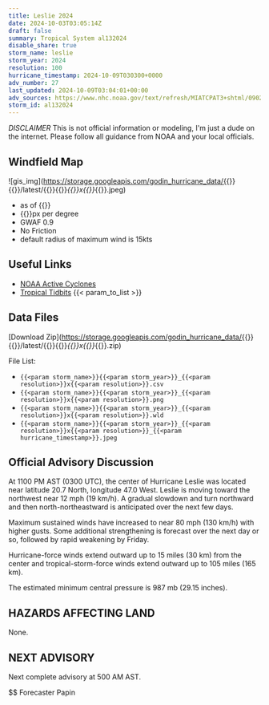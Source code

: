 ```yaml
---
title: Leslie 2024
date: 2024-10-03T03:05:14Z
draft: false
summary: Tropical System al132024
disable_share: true
storm_name: leslie
storm_year: 2024
resolution: 100
hurricane_timestamp: 2024-10-09T030300+0000
adv_number: 27
last_updated: 2024-10-09T03:04:01+00:00
adv_sources: https://www.nhc.noaa.gov/text/refresh/MIATCPAT3+shtml/090237.shtml;https://www.nhc.noaa.gov/refresh/graphics_at3+shtml/023846.shtml?cone
storm_id: al132024
---
```

*DISCLAIMER* This is not official information or modeling, I'm just a dude on the internet.  Please follow all guidance from NOAA and your local officials.

## Windfield Map
![gis_img](https://storage.googleapis.com/godin_hurricane_data/{{<param storm_name>}}{{<param storm_year>}}/latest/{{<param storm_name>}}{{<param storm_year>}}_{{<param resolution>}}x{{<param resolution>}}_{{<param hurricane_timestamp>}}.jpeg)

- as of {{<param last_updated>}}
- {{<param resolution>}}px per degree
- GWAF 0.9
- No Friction
- default radius of maximum wind is 15kts

## Useful Links
- [NOAA Active Cyclones](https://www.nhc.noaa.gov/)
- [Tropical Tidbits](https://www.tropicaltidbits.com/storminfo/)
{{< param_to_list >}}

## Data Files
[Download Zip](https://storage.googleapis.com/godin_hurricane_data/{{<param storm_name>}}{{<param storm_year>}}/latest/{{<param storm_name>}}{{<param storm_year>}}_{{<param resolution>}}x{{<param resolution>}}_{{<param hurricane_timestamp>}}.zip)

File List:
- `{{<param storm_name>}}{{<param storm_year>}}_{{<param resolution>}}x{{<param resolution>}}.csv`
- `{{<param storm_name>}}{{<param storm_year>}}_{{<param resolution>}}x{{<param resolution>}}.png`
- `{{<param storm_name>}}{{<param storm_year>}}_{{<param resolution>}}x{{<param resolution>}}.wld`
- `{{<param storm_name>}}{{<param storm_year>}}_{{<param resolution>}}x{{<param resolution>}}_{{<param hurricane_timestamp>}}.jpeg`


## Official Advisory Discussion
At 1100 PM AST (0300 UTC), the center of Hurricane Leslie was
located near latitude 20.7 North, longitude 47.0 West. Leslie is
moving toward the northwest near 12 mph (19 km/h). A gradual 
slowdown and turn northward and then north-northeastward is 
anticipated over the next few days. 
 
Maximum sustained winds have increased to near 80 mph (130 km/h) 
with higher gusts. Some additional strengthening is forecast over 
the next day or so, followed by rapid weakening by Friday. 

Hurricane-force winds extend outward up to 15 miles (30 km) from the
center and tropical-storm-force winds extend outward up to 105 miles
(165 km).
 
The estimated minimum central pressure is 987 mb (29.15 inches).
 
 
HAZARDS AFFECTING LAND
----------------------
None.
 
 
NEXT ADVISORY
-------------
Next complete advisory at 500 AM AST.
 
$$
Forecaster Papin